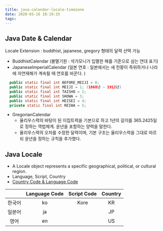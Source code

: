 ```yaml
---
title: java-calendar-locale-timezone
date: 2020-03-16 18:19:33
tags:
---
```

## Java Date & Calendar
Locale Extension : buddhist, japanese, gregory 형태의 달력 선택 가능 
- BuddhistCalendar (불멸기원 : 석가모니가 입멸한 해를 기준으로 삼는 연대 표기)
- JapaneseImperialCalendar (일본 연호 : 일본에서는 새 천황이 즉위하거나 나라에 자연재해가 계속될 때 연호를 바꾼다. )
```java
  public static final int BEFORE_MEIJI = 0;
  public static final int MEIJI = 1; (1868년 ~ 1912년)
  public static final int TAISHO = 2; 
  public static final int SHOWA = 3;
  public static final int HEISEI = 4;
  private static final int REIWA = 5;
```

- GregorianCalendar 
    - 율리우스력의 바탕이 된 이집트력을 기본으로 하고 1년의 길이를 365.2425일로 정하는 역법체계. 윤년을 포함하는 양력을 말한다.
    - 율리우스력의 오차를 수정한 달력이며, 기본 구조는 율리우스력을 그대로 따르되 윤년을 정하는 규칙을 추가했다.
    
## Java Locale
- A Locale object represents a specific geographical, political, or cultural region. 
- Language, Script, Country
- [Country Code & Language Code](https://docs.oracle.com/cd/E13214_01/wli/docs92/xref/xqisocodes.html)

||Language Code|Script Code| Country|
|:--:|:--:|:--:|:--:|
|한국어|ko|Kore|KR|
|일본어|ja||JP|
|영어|en||US|